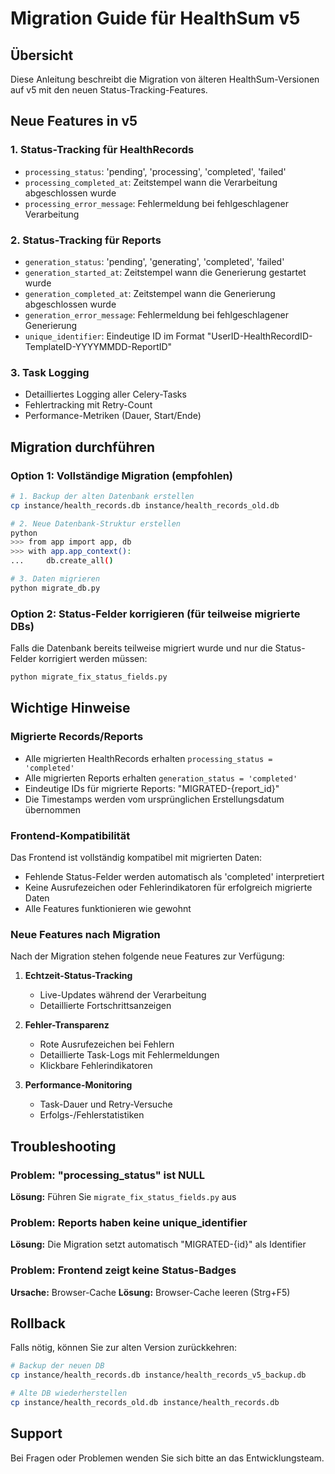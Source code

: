 # Migration Guide für HealthSum v5

## Übersicht

Diese Anleitung beschreibt die Migration von älteren HealthSum-Versionen auf v5 mit den neuen Status-Tracking-Features.

## Neue Features in v5

### 1. Status-Tracking für HealthRecords
- `processing_status`: 'pending', 'processing', 'completed', 'failed'
- `processing_completed_at`: Zeitstempel wann die Verarbeitung abgeschlossen wurde
- `processing_error_message`: Fehlermeldung bei fehlgeschlagener Verarbeitung

### 2. Status-Tracking für Reports
- `generation_status`: 'pending', 'generating', 'completed', 'failed'
- `generation_started_at`: Zeitstempel wann die Generierung gestartet wurde
- `generation_completed_at`: Zeitstempel wann die Generierung abgeschlossen wurde
- `generation_error_message`: Fehlermeldung bei fehlgeschlagener Generierung
- `unique_identifier`: Eindeutige ID im Format "UserID-HealthRecordID-TemplateID-YYYYMMDD-ReportID"

### 3. Task Logging
- Detailliertes Logging aller Celery-Tasks
- Fehlertracking mit Retry-Count
- Performance-Metriken (Dauer, Start/Ende)

## Migration durchführen

### Option 1: Vollständige Migration (empfohlen)

```bash
# 1. Backup der alten Datenbank erstellen
cp instance/health_records.db instance/health_records_old.db

# 2. Neue Datenbank-Struktur erstellen
python
>>> from app import app, db
>>> with app.app_context():
...     db.create_all()

# 3. Daten migrieren
python migrate_db.py
```

### Option 2: Status-Felder korrigieren (für teilweise migrierte DBs)

Falls die Datenbank bereits teilweise migriert wurde und nur die Status-Felder korrigiert werden müssen:

```bash
python migrate_fix_status_fields.py
```

## Wichtige Hinweise

### Migrierte Records/Reports

- Alle migrierten HealthRecords erhalten `processing_status = 'completed'`
- Alle migrierten Reports erhalten `generation_status = 'completed'`
- Eindeutige IDs für migrierte Reports: "MIGRATED-{report_id}"
- Die Timestamps werden vom ursprünglichen Erstellungsdatum übernommen

### Frontend-Kompatibilität

Das Frontend ist vollständig kompatibel mit migrierten Daten:
- Fehlende Status-Felder werden automatisch als 'completed' interpretiert
- Keine Ausrufezeichen oder Fehlerindikatoren für erfolgreich migrierte Daten
- Alle Features funktionieren wie gewohnt

### Neue Features nach Migration

Nach der Migration stehen folgende neue Features zur Verfügung:

1. **Echtzeit-Status-Tracking**
   - Live-Updates während der Verarbeitung
   - Detaillierte Fortschrittsanzeigen

2. **Fehler-Transparenz**
   - Rote Ausrufezeichen bei Fehlern
   - Detaillierte Task-Logs mit Fehlermeldungen
   - Klickbare Fehlerindikatoren

3. **Performance-Monitoring**
   - Task-Dauer und Retry-Versuche
   - Erfolgs-/Fehlerstatistiken

## Troubleshooting

### Problem: "processing_status" ist NULL

**Lösung:** Führen Sie `migrate_fix_status_fields.py` aus

### Problem: Reports haben keine unique_identifier

**Lösung:** Die Migration setzt automatisch "MIGRATED-{id}" als Identifier

### Problem: Frontend zeigt keine Status-Badges

**Ursache:** Browser-Cache
**Lösung:** Browser-Cache leeren (Strg+F5)

## Rollback

Falls nötig, können Sie zur alten Version zurückkehren:

```bash
# Backup der neuen DB
cp instance/health_records.db instance/health_records_v5_backup.db

# Alte DB wiederherstellen
cp instance/health_records_old.db instance/health_records.db
```

## Support

Bei Fragen oder Problemen wenden Sie sich bitte an das Entwicklungsteam.
